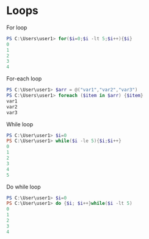 # Loops
For loop
```powershell
PS C:\Users\user1> for($i=0;$i -lt 5;$i++){$i}
0
1
2
3
4
```

For-each loop
```powershell
PS C:\User\user1> $arr = @("var1","var2","var3")
PS C:\Users\user1> foreach ($item in $arr) {$item}
var1
var2
var3
```

While loop
```powershell
PS C:\User\user1> $i=0
PS C:\User\user1> while($i -le 5){$i;$i++}
0
1
2
3
4
5
```

Do while loop
```powershell
PS C:\User\user1> $i=0
PS C:\User\user1> do {$i; $i++}while($i -lt 5)
0
1
2
3
4
```